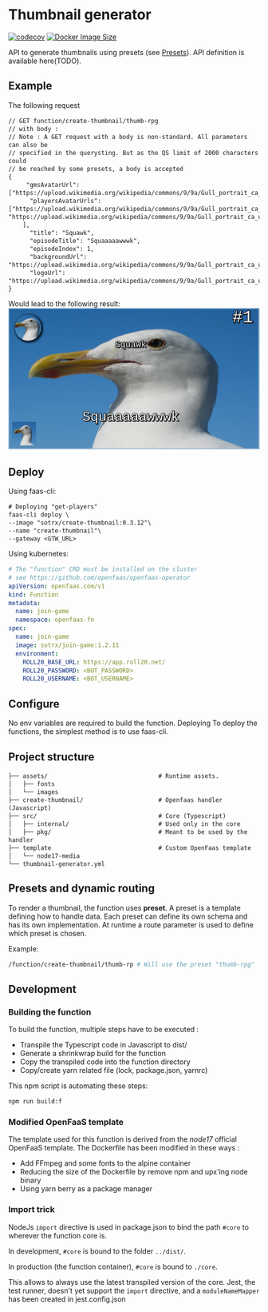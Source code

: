 # Thumbnail generator
[![codecov](https://codecov.io/gh/SoTrxII/thumbnail-generator/branch/master/graph/badge.svg?token=GXIJLNIW7S)](https://codecov.io/gh/SoTrxII/thumbnail-generator)
[![Docker Image Size](https://badgen.net/docker/size/sotrx/create-thumbnail/0.3.12?icon=docker&label=create-thumbnail)](https://hub.docker.com/r/sotrx/create-thumbnail/)

API to generate thumbnails using presets (see [Presets](#presets)).
API definition is available here(TODO).

## Example 
The following request 
```json5
// GET function/create-thumbnail/thumb-rpg
// with body :
// Note : A GET request with a body is non-standard. All parameters can also be
// specified in the querysting. But as the QS limit of 2000 characters could
// be reached by some presets, a body is accepted
{
     "gmsAvatarUrl": ["https://upload.wikimedia.org/wikipedia/commons/9/9a/Gull_portrait_ca_usa.jpg"],
      "playersAvatarUrls": ["https://upload.wikimedia.org/wikipedia/commons/9/9a/Gull_portrait_ca_usa.jpg", "https://upload.wikimedia.org/wikipedia/commons/9/9a/Gull_portrait_ca_usa.jpg"
    ],
      "title": "Squawk",
      "episodeTitle": "Squaaaaawwwk",
      "episodeIndex": 1,
      "backgroundUrl": "https://upload.wikimedia.org/wikipedia/commons/9/9a/Gull_portrait_ca_usa.jpg",
      "logoUrl": "https://upload.wikimedia.org/wikipedia/commons/9/9a/Gull_portrait_ca_usa.jpg"
}
```
Would lead to the following result:
![](assets/images/sample-rpg-thumbnail.png)

## Deploy
Using faas-cli:
```shell 
# Deploying "get-players"
faas-cli deploy \
--image "sotrx/create-thumbnail:0.3.12"\
--name "create-thumbnail"\
--gateway <GTW_URL>
```

Using kubernetes:

```yml
# The "function" CRD must be installed on the cluster
# see https://github.com/openfaas/openfaas-operator
apiVersion: openfaas.com/v1
kind: Function
metadata:
  name: join-game
  namespace: openfaas-fn
spec:
  name: join-game
  image: sotrx/join-game:1.2.11
  environment:
    ROLL20_BASE_URL: https://app.roll20.net/
    ROLL20_PASSWORD: <BOT_PASSWORD>
    ROLL20_USERNAME: <BOT_USERNAME>
```

## Configure

No env variables are required to build the function.
Deploying
To deploy the functions, the simplest method is to use faas-cli.



## Project structure
```shell
├── assets/                               # Runtime assets.
│   ├── fonts
│   └── images
├── create-thumbnail/                     # Openfaas handler (Javascript)
├── src/                                  # Core (Typescript)
│   ├── internal/                         # Used only in the core
│   ├── pkg/                              # Meant to be used by the handler
├── template                              # Custom OpenFaas template
│   └── node17-media
└── thumbnail-generator.yml
```


## Presets and dynamic routing
To render a thumbnail, the function uses **preset**. A preset is a template defining how to handle data.
Each preset can define its own schema and has its own implementation.
At runtime a route parameter is used to define which preset is chosen.

Example:

````sh
/function/create-thumbnail/thumb-rp # Will use the preset "thumb-rpg"
````


## Development

###  Building the function


To build the function, multiple steps have to be executed :
- Transpile the Typescript code in Javascript to dist/
- Generate a shrinkwrap build for the function
- Copy the transpiled code into the function directory
- Copy/create yarn related file (lock, package.json, yarnrc)

This npm script is automating these steps:
```sh 
npm run build:f
```

### Modified OpenFaaS template

The template used for this function is derived from the *node17* official OpenFaaS template.
The Dockerfile has been modified in these ways :
- Add FFmpeg and some fonts to the alpine container
- Reducing the size of the Dockerfile by remove npm and upx'ing node binary
- Using yarn berry as a package manager

### Import trick

NodeJs `import` directive is used in package.json to bind the path `#core` to wherever the function core is.

In development, `#core` is bound to the folder `../dist/`.

In production (the function container), `#core` is bound to `./core`.

This allows to always use the latest transpiled version of the core. 
Jest, the test runner, doesn't yet support the `import` directive, and a `moduleNameMapper` has been created in jest.config.json
